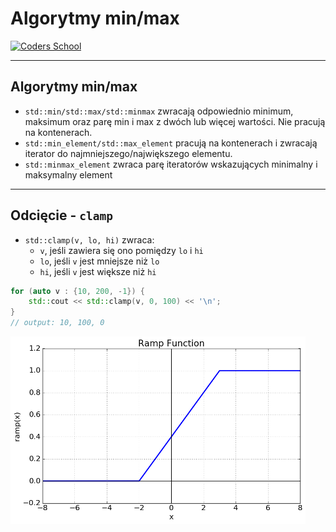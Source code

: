 <!-- .slide: data-background="#111111" -->

# Algorytmy min/max

<a href="https://coders.school">
    <img width="500" src="../img/coders_school_logo.png" alt="Coders School" class="plain">
</a>

___

## Algorytmy min/max

* <!-- .element: class="fragment fade-in" --> <code>std::min/std::max/std::minmax</code> zwracają odpowiednio minimum, maksimum oraz parę min i max z dwóch lub więcej wartości. Nie pracują na kontenerach.
* <!-- .element: class="fragment fade-in" --> <code>std::min_element/std::max_element</code> pracują na kontenerach i zwracają iterator do najmniejszego/największego elementu.
* <!-- .element: class="fragment fade-in" --> <code>std::minmax_element</code> zwraca parę iteratorów wskazujących minimalny i maksymalny element

___

## Odcięcie - `clamp`

* <!-- .element: class="fragment fade-in" --> <code>std::clamp(v, lo, hi)</code> zwraca:
  * <!-- .element: class="fragment fade-in" --> <code>v</code>, jeśli zawiera się ono pomiędzy <code>lo</code> i <code>hi</code>
  * <!-- .element: class="fragment fade-in" --> <code>lo</code>, jeśli <code>v</code> jest mniejsze niż <code>lo</code>
  * <!-- .element: class="fragment fade-in" --> <code>hi</code>, jeśli <code>v</code> jest większe niż <code>hi</code>

```cpp
for (auto v : {10, 200, -1}) {
    std::cout << std::clamp(v, 0, 100) << '\n';
}
// output: 10, 100, 0
```
<!-- .element: class="fragment fade-in" -->

<img height="300px" src="../img/ramp.png" alt="Coders School" class="plain fragment fade-in">
